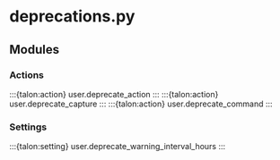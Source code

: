 # deprecations.py

## Modules

### Actions

:::{talon:action} user.deprecate_action
:::
:::{talon:action} user.deprecate_capture
:::
:::{talon:action} user.deprecate_command
:::

### Settings

:::{talon:setting} user.deprecate_warning_interval_hours
:::
